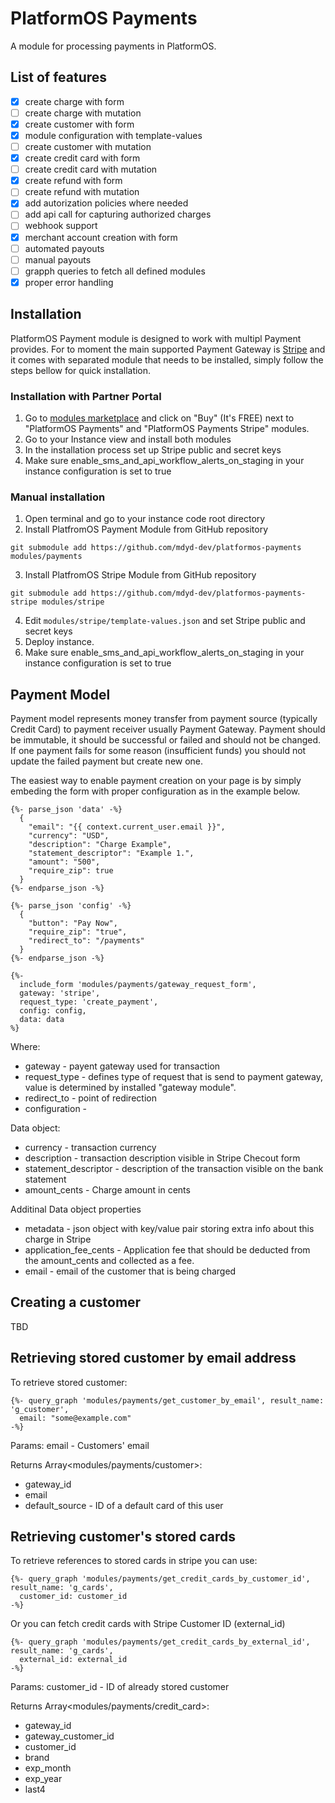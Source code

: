 # PlatformOS Payments

A module for processing payments in PlatformOS.

## List of features
 - [x] create charge with form
 - [ ] create charge with mutation
 - [x] create customer with form
 - [x] module configuration with template-values
 - [ ] create customer with mutation
 - [x] create credit card with form
 - [ ] create credit card with mutation
 - [x] create refund with form
 - [ ] create refund with mutation
 - [x] add autorization policies where needed
 - [ ] add api call for capturing authorized charges
 - [ ] webhook support
 - [x] merchant account creation with form
 - [ ] automated payouts
 - [ ] manual payouts
 - [ ] grapph queries to fetch all defined modules
 - [x] proper error handling

## Installation

PlatformOS Payment module is designed to work with multipl Payment provides. For to moment the main supported Payment Gateway is [Stripe](https://stripe.com) and it comes with separated module that needs to be installed, simply follow the steps bellow for quick installation.

### Installation with Partner Portal
1. Go to [modules marketplace](https://portal.apps.near-me.com/module_marketplace) and click on "Buy" (It's FREE) next to "PlatformOS Payments" and "PlatformOS Payments Stripe" modules.
2. Go to your Instance view and install both modules
3. In the installation process set up Stripe public and secret keys
4. Make sure enable_sms_and_api_workflow_alerts_on_staging in your instance configuration is set to true


### Manual installation

1. Open terminal and go to your instance code root directory
2. Install PlatfromOS Payment Module from GitHub repository
  ```
  git submodule add https://github.com/mdyd-dev/platformos-payments modules/payments
  ```
3. Install PlatfromOS Stripe Module from GitHub repository
```
git submodule add https://github.com/mdyd-dev/platformos-payments-stripe modules/stripe
```
4. Edit `modules/stripe/template-values.json` and set Stripe public and secret keys
5. Deploy instance.  
6. Make sure enable_sms_and_api_workflow_alerts_on_staging in your instance configuration is set to true

## Payment Model

Payment model represents money transfer from payment source (typically Credit Card) to payment receiver usually Payment Gateway.
Payment should be immutable, it should be successful or failed and should not be changed. If one payment fails for some reason (insufficient funds) you should not update the failed payment but create new one. 

The easiest way to enable payment creation on your page is by simply embeding the form with proper configuration as in the example below.

```
{%- parse_json 'data' -%}
  {
    "email": "{{ context.current_user.email }}",
    "currency": "USD",
    "description": "Charge Example",
    "statement_descriptor": "Example 1.",
    "amount": "500",
    "require_zip": true
  }
{%- endparse_json -%}

{%- parse_json 'config' -%}
  {
    "button": "Pay Now",
    "require_zip": "true",
    "redirect_to": "/payments"
  }
{%- endparse_json -%}

{%-
  include_form 'modules/payments/gateway_request_form',
  gateway: 'stripe',
  request_type: 'create_payment',
  config: config,
  data: data
%}
```

Where:
- gateway - payent gateway used for transaction
- request_type - defines type of request that is send to payment gateway, value is determined by installed "gateway module".
- redirect_to - point of redirection
- configuration - 

Data object:
- currency - transaction currency
- description - transaction description visible in Stripe Checout form
- statement_descriptor - description of the transaction visible on the bank statement
- amount_cents - Charge amount in cents

Additinal Data object properties
- metadata - json object with key/value pair storing extra info about this charge in Stripe
- application_fee_cents - Application fee that should be deducted from the amount_cents and collected as a fee.
- email - email of the customer that is being charged


## Creating a customer

TBD

## Retrieving stored customer by email address

To retrieve stored customer:

```
{%- query_graph 'modules/payments/get_customer_by_email', result_name: 'g_customer',
  email: "some@example.com"
-%}
```
Params:
  email - Customers' email

Returns Array<modules/payments/customer>:
- gateway_id
- email
- default_source - ID of a default card of this user

## Retrieving customer's stored cards

To retrieve references to stored cards in stripe you can use:

```
{%- query_graph 'modules/payments/get_credit_cards_by_customer_id', result_name: 'g_cards',
  customer_id: customer_id
-%}
```

Or you can fetch credit cards with Stripe Customer ID (external_id)

```
{%- query_graph 'modules/payments/get_credit_cards_by_external_id', result_name: 'g_cards',
  external_id: external_id
-%}
```
Params:
  customer_id - ID of already stored customer

Returns Array<modules/payments/credit_card>:
- gateway_id
- gateway_customer_id
- customer_id
- brand
- exp_month
- exp_year
- last4

